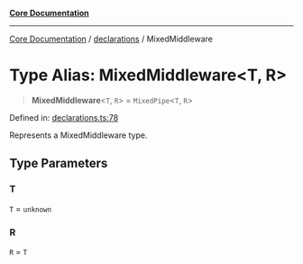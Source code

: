 [**Core Documentation**](../../README.md)

***

[Core Documentation](../../README.md) / [declarations](../README.md) / MixedMiddleware

# Type Alias: MixedMiddleware\<T, R\>

> **MixedMiddleware**\<`T`, `R`\> = `MixedPipe`\<`T`, `R`\>

Defined in: [declarations.ts:78](https://github.com/stonemjs/core/blob/e2fddc9518734748c09a72d4b4064dd1d4c1288c/src/declarations.ts#L78)

Represents a MixedMiddleware type.

## Type Parameters

### T

`T` = `unknown`

### R

`R` = `T`
